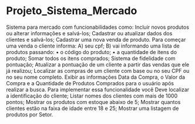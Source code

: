 # Projeto_Sistema_Mercado
Sistema para mercado com funcionabilidades como:
Incluir novos produtos ou alterar informações e salvá-los;
Cadastrar ou atualizar dados dos clientes e salvá-los;
Cadastrar uma nova venda de produto. Para começar uma venda o cliente informa: A) seu cpf; B) vai informando uma lista de produtos passando: • o código do produto; • a quantidade de itens do produto;
Somar todos os itens comprados;
Sistema de fidelidade com pontuação;
Atualizar a pontuação de um cliente a partir das vendas que ele já realizou;
Localizar as compras de um cliente com base ou no seu CPF ou no seu nome completo.
Exibir as informações Data da Compra, o Valor da Compra e a Quantidade de Produtos
Comprados para o usuário após realizar a busca. Para implementar essa funcionalidade você
Deve localizar a identificação do cliente;
Listar nomes dos clientes com mais de 1000 pontos;
Mostrar os produtos com estoque abaixo de 5;
Mostrar quantos clientes estão na faixa de idade entre 18 e 25;
Mostrar uma listagem de produtos por Setor.
